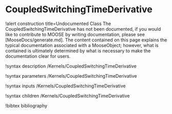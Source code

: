 <!-- MOOSE Documentation Stub: Remove this when content is added. -->

# CoupledSwitchingTimeDerivative

!alert construction title=Undocumented Class
The CoupledSwitchingTimeDerivative has not been documented, if you would like to contribute to MOOSE by
writing documentation, please see [MooseDocs/generate.md]. The content contained on this page explains
the typical documentation associated with a MooseObject; however, what is contained is ultimately
determined by what is necessary to make the documentation clear for users.

!syntax description /Kernels/CoupledSwitchingTimeDerivative

!syntax parameters /Kernels/CoupledSwitchingTimeDerivative

!syntax inputs /Kernels/CoupledSwitchingTimeDerivative

!syntax children /Kernels/CoupledSwitchingTimeDerivative

!bibtex bibliography
